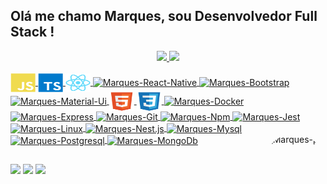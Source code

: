 ## Olá me chamo Marques, sou Desenvolvedor Full Stack !
<div align="center">
  <a href="https://github.com/marqueschristmann">
   <img height="180em" src="https://github-readme-stats.vercel.app/api?username=marqueschristmann&show_icons=true&theme=dracula&include_all_commits=true&count_private=true" />
  <img height="180em" src="https://github-readme-stats.vercel.app/api/top-langs/?username=marqueschristmann&layout=compact&langs_count=7&theme=dracula"/>
</div>
<div style="display: inline_block"><br>
  <img align="center" alt="Marques-Js" height="30" width="40" src="https://raw.githubusercontent.com/devicons/devicon/master/icons/javascript/javascript-plain.svg">
  <img align="center" alt="Marques-Ts" height="30" width="40" src="https://raw.githubusercontent.com/devicons/devicon/master/icons/typescript/typescript-plain.svg">
  <img align="center" alt="Marques-React" height="30" width="40" src="https://raw.githubusercontent.com/devicons/devicon/master/icons/react/react-original.svg">
  <img align="center" alt="Marques-React-Native" height="30" width="40"  src="https://cdn.jsdelivr.net/gh/devicons/devicon/icons/android/android-original-wordmark.svg" />
  <img align="center" alt="Marques-Bootstrap" height="30" width="40"   src="https://cdn.jsdelivr.net/gh/devicons/devicon/icons/bootstrap/bootstrap-original-wordmark.svg" />
  <img align="center" alt="Marques-Material-Ui" height="30" width="40" src="https://cdn.jsdelivr.net/gh/devicons/devicon/icons/materialui/materialui-original.svg" />
  <img align="center" alt="Marques-HTML" height="30" width="40" src="https://raw.githubusercontent.com/devicons/devicon/master/icons/html5/html5-original.svg">
  <img align="center" alt="Marques-CSS" height="30" width="40" src="https://raw.githubusercontent.com/devicons/devicon/master/icons/css3/css3-original.svg">
  <img align="center" alt="Marques-Docker" height="30" width="40"src="https://cdn.jsdelivr.net/gh/devicons/devicon/icons/docker/docker-original-wordmark.svg" />
  <img align="center" alt="Marques-Express" height="30" width="40" src="https://cdn.jsdelivr.net/gh/devicons/devicon/icons/express/express-original.svg" />
  <img align="center" alt="Marques-Git" height="30" width="40" src="https://cdn.jsdelivr.net/gh/devicons/devicon/icons/git/git-original-wordmark.svg" />
  <img  align="center" alt="Marques-Npm" height="30" width="40" src="https://cdn.jsdelivr.net/gh/devicons/devicon/icons/npm/npm-original-wordmark.svg" />
  <img align="center" alt="Marques-Jest" height="30" width="40" src="https://cdn.jsdelivr.net/gh/devicons/devicon/icons/jest/jest-plain.svg" />
  <img  align="center" alt="Marques-Linux" height="30" width="40" src="https://cdn.jsdelivr.net/gh/devicons/devicon/icons/linux/linux-original.svg" />
  <img  align="center" alt="Marques-Nest.js" height="40" width="60" src="https://cdn.jsdelivr.net/gh/devicons/devicon/icons/nestjs/nestjs-plain-wordmark.svg" />
  <img align="center" alt="Marques-Mysql" height="30" width="40" src="https://cdn.jsdelivr.net/gh/devicons/devicon/icons/mysql/mysql-original-wordmark.svg" />
  <img align="center" alt="Marques-Postgresql" height="30" width="40" src="https://cdn.jsdelivr.net/gh/devicons/devicon/icons/postgresql/postgresql-original-wordmark.svg" />
  <img align="center" alt="Marques-MongoDb" height="30" width="40" src="https://cdn.jsdelivr.net/gh/devicons/devicon/icons/mongodb/mongodb-original-wordmark.svg" />
  <img align="right" alt="Marques-pic" height="150" style="border-radius:50px;" src="https://mystickermania.com/cdn/stickers/anime/death-note-chibi-512x512.png">
</div>
  
  ##
 
<div> 
  <a href="https://www.instagram.com/marqueschristmann/" target="_blank"><img src="https://img.shields.io/badge/-Instagram-%23E4405F?style=for-the-badge&logo=instagram&logoColor=white" target="_blank"></a>
 <a href="https://discord.com/channels/@me" target="_blank"><img src="https://img.shields.io/badge/Discord-7289DA?style=for-the-badge&logo=discord&logoColor=white" target="_blank"></a> 
  <a href="https://br.linkedin.com/in/marques-christmann-363a3a224?trk=public_profile_browsemap" target="_blank"><img src="https://img.shields.io/badge/-LinkedIn-%230077B5?style=for-the-badge&logo=linkedin&logoColor=white" target="_blank"></a> 
</div>

